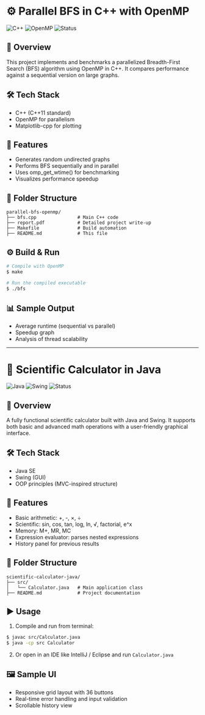 # ⚙️ Parallel BFS in C++ with OpenMP

![C++](https://img.shields.io/badge/Language-C++-blue?logo=c%2B%2B)
![OpenMP](https://img.shields.io/badge/OpenMP-Multithreading-yellow)
![Status](https://img.shields.io/badge/Status-Finished-brightgreen)

## 📌 Overview
This project implements and benchmarks a parallelized Breadth-First Search (BFS) algorithm using OpenMP in C++. It compares performance against a sequential version on large graphs.

## 🛠 Tech Stack
- C++ (C++11 standard)
- OpenMP for parallelism
- Matplotlib-cpp for plotting

## 🚀 Features
- Generates random undirected graphs
- Performs BFS sequentially and in parallel
- Uses omp_get_wtime() for benchmarking
- Visualizes performance speedup

## 📂 Folder Structure
```
parallel-bfs-openmp/
├── bfs.cpp               # Main C++ code
├── report.pdf            # Detailed project write-up
├── Makefile              # Build automation
├── README.md             # This file
```

## ⚙️ Build & Run
```bash
# Compile with OpenMP
$ make

# Run the compiled executable
$ ./bfs
```

## 📊 Sample Output
- Average runtime (sequential vs parallel)
- Speedup graph
- Analysis of thread scalability

---

# 🧮 Scientific Calculator in Java

![Java](https://img.shields.io/badge/Language-Java-orange?logo=java)
![Swing](https://img.shields.io/badge/GUI-Swing-lightgrey)
![Status](https://img.shields.io/badge/Status-Finished-brightgreen)

## 📌 Overview
A fully functional scientific calculator built with Java and Swing. It supports both basic and advanced math operations with a user-friendly graphical interface.

## 🛠 Tech Stack
- Java SE
- Swing (GUI)
- OOP principles (MVC-inspired structure)

## 🔧 Features
- Basic arithmetic: +, -, ×, ÷
- Scientific: sin, cos, tan, log, ln, √, factorial, e^x
- Memory: M+, MR, MC
- Expression evaluator: parses nested expressions
- History panel for previous results

## 📂 Folder Structure
```
scientific-calculator-java/
├── src/
│   └── Calculator.java   # Main application class
├── README.md             # Project documentation
```

## ▶️ Usage
1. Compile and run from terminal:
```bash
$ javac src/Calculator.java
$ java -cp src Calculator
```

2. Or open in an IDE like IntelliJ / Eclipse and run `Calculator.java`

## 🖼 Sample UI
- Responsive grid layout with 36 buttons
- Real-time error handling and input validation
- Scrollable history view
